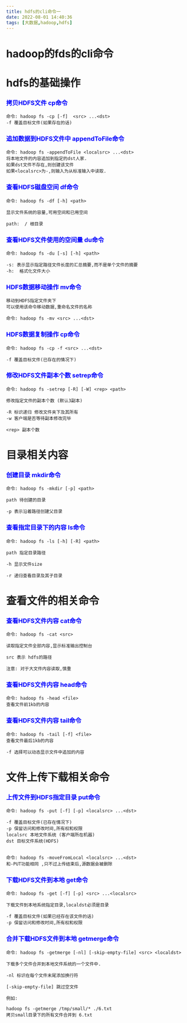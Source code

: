 ```yaml
---
title: hdfs的cli命令一
date: 2022-08-01 14:40:36
tags: [大数据,hadoop,hdfs]
---
```

# hadoop的fds的cli命令

# hdfs的基础操作

### <font color='blue'>拷贝HDFS文件 cp命令</font>
```
命令: hadoop fs -cp [-f]  <src> ...<dst>
-f 覆盖目标文件(如果存在的话)

```
<!--more-->

### <font color='blue'>追加数据到HDFS文件中  appendToFile命令</font>
```
命令: hadoop fs -appendToFile <localsrc> ...<dst>
将本地文件的内容追加到指定的dst人家.
如果dst文件不存在,则创建该文件
如果<localsrc>为-,则输入为从标准输入中读取.

```

### <font color='blue'>查看HDFS磁盘空间 df命令</font>
```
命令: hadoop fs -df [-h] <path>

显示文件系统的容量,可用空间和已用空间

path:  / 根目录
```

### <font color='blue'>查看HDFS文件使用的空间量 du命令</font>
```
命令: hadoop fs -du [-s] [-h] <path>

-s: 表示显示指定路径文件长度的汇总摘要,而不是单个文件的摘要
-h:  格式化文件大小

```

### <font color='blue'>HDFS数据移动操作  mv命令</font>
```
移动到HDFS指定文件夹下
可以使用该命令移动数据,重命名文件的名称

命令: hadoop fs -mv <src> ...<dst>

```

### <font color='blue'>HDFS数据复制操作  cp命令</font>
```
命令: hadoop fs -cp -f <src> ...<dst>

-f 覆盖目标文件(已存在的情况下)

```

### <font color='blue'>修改HDFS文件副本个数   setrep命令</font>
```
命令: hadoop fs -setrep [-R] [-W] <rep> <path>

修改指定文件的副本个数 (默认3副本)

-R 标识递归 修改文件夹下及其所有
-w 客户端是否等待副本修改完毕

<rep> 副本个数
```

# 目录相关内容

### <font color='blue'>创建目录 mkdir命令</font>
```
命令: hadoop fs -mkdir [-p] <path>

path 待创建的目录

-p 表示沿着路径创建父目录
```

### <font color='blue'>查看指定目录下的内容 ls命令</font>
```
命令: hadoop fs -ls [-h] [-R] <path>

path 指定目录路径

-h 显示文件size

-r 递归查看目录及其子目录

```

# 查看文件的相关命令

### <font color='blue'>查看HDFS文件内容 cat命令</font>
```
命令: hadoop fs -cat <src>

读取指定文件全部内容,显示标准输出控制台

src 表示 hdfs的路径

注意: 对于大文件内容读取,慎重

```

### <font color='blue'>查看HDFS文件内容 head命令</font>
```
命令: hadoop fs -head <file>
查看文件前1kb的内容

```

### <font color='blue'>查看HDFS文件内容 tail命令</font>
```
命令: hadoop fs -tail [-f] <file>
查看文件最后1kb的内容

-f 选择可以动态显示文件中追加的内容

```

# 文件上传下载相关命令

### <font color='blue'>上传文件到HDFS指定目录 put命令</font>
```
命令: hadoop fs -put [-f] [-p] <localsrc> ...<dst>

-f 覆盖目标文件(已存在情况下)
-p 保留访问和修改时间,所有权和权限
localsrc 本地文件系统 (客户端所在机器)
dst 目标文件系统(HDFS)


命令: hadoop fs -moveFromLocal <localsrc> ...<dst>
和-PUT功能相同 ,只不过上传结束后,源数据会被删除

```

### <font color='blue'>下载HDFS文件到本地  get命令</font>
```
命令: hadoop fs -get [-f] [-p] <src> ...<localsrc>

下载文件到本地系统指定目录,localdst必须是目录

-f 覆盖目标文件(如果已经存在该文件的话)
-p 保留访问和修改时间,所有权和权限

```

### <font color='blue'>合并下载HDFS文件到本地 getmerge命令</font>
```
命令: hadoop fs -getmerge [-nl] [-skip-empty-file] <src> <localdst>

下载多个文件合并到本地文件系统的一个文件中.

-nl 标识在每个文件末尾添加换行符

[-skip-empty-file] 跳过空文件

例如:

hadoop fs -getmerge /tmp/small/* ./6.txt
拷贝small目录下的所有文件合并到 6.txt
```

